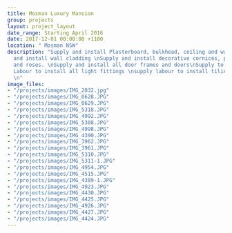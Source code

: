 ```yaml
---
title: Mosman Luxury Mansion
group: projects
layout: project_layout
date_range: Starting April 2016
date: 2017-12-01 00:00:00 +1100
location: " Mosman NSW"
description: "Supply and install Plasterboard, bulkhead, ceiling and walls\nSupply
  and install wall cladding \nSupply and install decorative cornices, panels, bands
  and roses. \nSupply and install all door frames and doors\nSupply to do painting.\nSupply
  Labour to install all light fittings \nsupply labour to install tiling and Stone.
  \n"
image_files:
- "/projects/images/IMG_2032.jpg"
- "/projects/images/IMG_0628.JPG"
- "/projects/images/IMG_0629.JPG"
- "/projects/images/IMG_5318.JPG"
- "/projects/images/IMG_4992.JPG"
- "/projects/images/IMG_5308.JPG"
- "/projects/images/IMG_4998.JPG"
- "/projects/images/IMG_4390.JPG"
- "/projects/images/IMG_3962.JPG"
- "/projects/images/IMG_3961.JPG"
- "/projects/images/IMG_5310.JPG"
- "/projects/images/IMG_5311-1.JPG"
- "/projects/images/IMG_4954.JPG"
- "/projects/images/IMG_4515.JPG"
- "/projects/images/IMG_4389-1.JPG"
- "/projects/images/IMG_4923.JPG"
- "/projects/images/IMG_4430.JPG"
- "/projects/images/IMG_4425.JPG"
- "/projects/images/IMG_4926.JPG"
- "/projects/images/IMG_4427.JPG"
- "/projects/images/IMG_4424.JPG"
---
```

